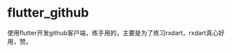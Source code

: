 # flutter_github

使用flutter开发github客户端，练手用的，主要是为了练习rxdart，rxdart真心好用，赞。

[](https://raw.githubusercontent.com/dlgchg/flutter_github/master/screen_shot/s1.png)
[](https://raw.githubusercontent.com/dlgchg/flutter_github/master/screen_shot/s2.png)